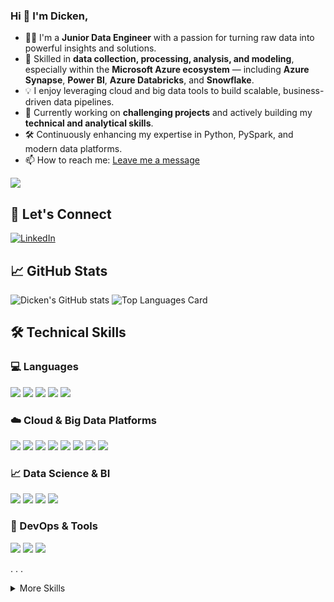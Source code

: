 ### Hi  👋 I'm Dicken,
<!--
**D-kn/D-kn** is a ✨ _special_ ✨ repository because its `README.md` (this file) appears on your GitHub profile.

Here are some ideas to get you started: -->
- 👨‍💻 I'm a **Junior Data Engineer** with a passion for turning raw data into powerful insights and solutions.
- 🚀 Skilled in **data collection, processing, analysis, and modeling**, especially within the **Microsoft Azure ecosystem** — including **Azure Synapse**, **Power BI**, **Azure Databricks**, and **Snowflake**.
- 💡 I enjoy leveraging cloud and big data tools to build scalable, business-driven data pipelines.
- 🔧 Currently working on **challenging projects** and actively building my **technical and analytical skills**.
- 🛠️ Continuously enhancing my expertise in Python, PySpark, and modern data platforms.
- 📫 How to reach me: <a href="mailto:dickenngolo@gmail.com">Leave me a message</a>

<!--------------------------- ![visitor badge](https://visitor-badge.glitch.me/badge?page_id=D-kn.visitor-badge) --->
<!---------------------------![Visitor Count](https://profile-counter.glitch.me/{D-kn}/count.svg) --->
![](https://komarev.com/ghpvc/?username=D-kn)



## 🤝 Let's Connect

<a href="https://www.linkedin.com/in/dicken-ngolo/" target="_blank">
  <img src="https://img.icons8.com/color/65/linkedin.png" alt="LinkedIn" />
</a>


<!-- [![Top Langs](https://github-readme-stats.vercel.app/api/top-langs/?username=D-kn)](https://github.com/D-kn/github-readme-stats) -->
<!-- [![Top Langs](https://github-readme-stats.vercel.app/api/top-langs/?username=D-kn&show_icons=true&theme=radical) -->

<!-- ------------------- Github stats --------------------------------- -->
## &#x1f4c8; GitHub Stats

<!-- ![Github stats](https://github-readme-stats.vercel.app/api?username=D-kn&theme=highcontrast&show_icons=true&count_private=true) -->
![Dicken's GitHub stats](https://github-readme-stats.vercel.app/api?username=D-kn&theme=white&show_icons=true)
![Top Languages Card](https://github-readme-stats.vercel.app/api/top-langs/?username=D-kn)
<!-- [![Top Langs](https://github-readme-stats.vercel.app/api/top-langs/?username=D-kn&layout=compact)](https://github.com/D-kn/github-readme-stats) -->


<!-- -------------------- Skills --------------------------------------- -->
## 🛠️ Technical Skills

### 💻 Languages
![](https://img.shields.io/badge/Python-informational?style=flat&logo=Python&logoColor=white&color=blue)
![](https://img.shields.io/badge/Scala-informational?style=flat&logo=Scala&logoColor=white&color=red)
![](https://img.shields.io/badge/SQL-informational?style=flat&logo=postgresql&logoColor=white&color=blue)
![](https://img.shields.io/badge/NoSQL-informational?style=flat&logo=MongoDB&logoColor=white&color=green)
![](https://img.shields.io/badge/Code-PySpark-informational?style=flat&logo=Apache-Spark&logoColor=white&color=orange)

### ☁️ Cloud & Big Data Platforms
![](https://img.shields.io/badge/Cloud-Azure-informational?style=flat&logo=Microsoft-Azure&logoColor=white&color=blue)
![](https://img.shields.io/badge/Azure%20Data%20Factory-informational?style=flat&logo=Microsoft-Azure&logoColor=white&color=blue)
![](https://img.shields.io/badge/Azure%20Synapse-informational?style=flat&logo=Microsoft-Azure&logoColor=white&color=blue)
![](https://img.shields.io/badge/Microsoft%20Fabric-informational?style=flat&logo=Microsoft&logoColor=white&color=blue)
![](https://img.shields.io/badge/Databricks-informational?style=flat&logo=databricks&logoColor=white&color=orange)
![](https://img.shields.io/badge/Snowflake-informational?style=flat&logo=snowflake&logoColor=white&color=blue)
![](https://img.shields.io/badge/Hadoop-informational?style=flat&logo=Apache-Hadoop&logoColor=white&color=red)
![](https://img.shields.io/badge/MongoDB-47A248?style=flat&logo=mongodb&logoColor=white)

### 📈 Data Science & BI
![](https://img.shields.io/badge/Power%20BI-informational?style=flat&logo=Power%20BI&logoColor=white&color=yellow)
![](https://img.shields.io/badge/Lib-Pandas-informational?style=flat&logo=Pandas&logoColor=white&color=orange)
![](https://img.shields.io/badge/Lib-Numpy-informational?style=flat&logo=Numpy&logoColor=white&color=orange)
![](https://img.shields.io/badge/Code-Seaborn-informational?style=flat&logo=Seaborn&logoColor=white&color=orange)

### 🔧 DevOps & Tools
![](https://img.shields.io/badge/Git-informational?style=flat&logo=Git&logoColor=white&color=orange)
![](https://img.shields.io/badge/Airflow-informational?style=flat&logo=Apache-Airflow&logoColor=white&color=blue)
![](https://img.shields.io/badge/Azure%20DevOps-informational?style=flat&logo=Azure-DevOps&logoColor=white&color=blue)
<!-- ![](https://img.shields.io/badge/GitHub-informational?style=flat&logo=GitHub&logoColor=white&color=black) -->

. . .


<details>
<summary>More Skills</summary>

![](https://img.shields.io/badge/Code-Django-informational?style=flat&logo=Django&logoColor=white&color=green)
![](https://img.shields.io/badge/Code-Flask-informational?style=flat&logo=Flask&logoColor=white&color=gray)
![](https://img.shields.io/badge/Code-Matplotlib-informational?style=flat&logo=Matplotlib&logoColor=white&color=orange)
![](https://img.shields.io/badge/Code-Plotly-informational?style=flat&logo=Plotly&logoColor=white&color=orange)
![](https://img.shields.io/badge/Code-Streamlit-informational?style=flat&logo=Streamlit&logoColor=white&color=orange)
![](https://img.shields.io/badge/Code-ElasticSearch-informational?style=flat&logo=ElasticSearch&logoColor=white&color=blue)
<!-- ![](https://img.shields.io/badge/Code-Github-informational?style=flat&logo=Github&logoColor=white&color=yellow) -->


</details>

